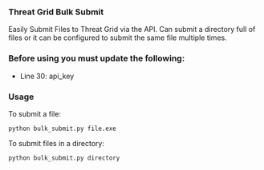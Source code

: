 ### Threat Grid Bulk Submit

Easily Submit Files to Threat Grid via the API. Can submit a directory full of files or it can be configured to submit the same file multiple times.

### Before using you must update the following:
- Line 30: api_key 

### Usage

To submit a file:
```
python bulk_submit.py file.exe
```

To submit files in a directory:
```
python bulk_submit.py directory
```
